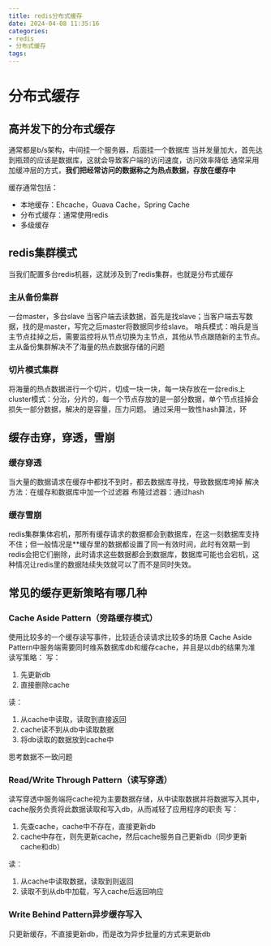 ```yaml
---
title: redis分布式缓存
date: 2024-04-08 11:35:16
categories:
- redis
- 分布式缓存
tags:
---
```


# 分布式缓存
## 高并发下的分布式缓存
通常都是b/s架构，中间挂一个服务器，后面挂一个数据库
当并发量加大，首先达到瓶颈的应该是数据库，这就会导致客户端的访问速度，访问效率降低
通常采用加缓冲层的方式，**我们把经常访问的数据称之为热点数据，存放在缓存中**

缓存通常包括：
- 本地缓存：Ehcache，Guava Cache，Spring Cache
- 分布式缓存：通常使用redis
- 多级缓存

## redis集群模式
当我们配置多台redis机器，这就涉及到了redis集群，也就是分布式缓存
### 主从备份集群
一台master，多台slave
当客户端去读数据，首先是找slave；当客户端去写数据，找的是master，写完之后master将数据同步给slave。
哨兵模式：哨兵是当主节点挂掉之后，需要监控将从节点切换为主节点，其他从节点跟随新的主节点。
主从备份集群解决不了海量的热点数据存储的问题
### 切片模式集群
将海量的热点数据进行一个切片，切成一块一块，每一块存放在一台redis上
cluster模式：分治，分片的，每一个节点存放的是一部分数据，单个节点挂掉会损失一部分数据，解决的是容量，压力问题。
通过采用一致性hash算法，环

## 缓存击穿，穿透，雪崩
### 缓存穿透
当大量的数据请求在缓存中都找不到时，都去数据库寻找，导致数据库垮掉
解决方法：在缓存和数据库中加一个过滤器
布隆过滤器：通过hash
### 缓存雪崩
redis集群集体宕机，那所有缓存请求的数据都会到数据库，在这一刻数据库支持不住；但一般情况是**缓存里的数据都设置了同一有效时间，此时有效期一到redis会把它们删除，此时请求这些数据都会到数据库，数据库可能也会宕机，这种情况让redis里的数据陆续失效就可以了而不是同时失效。

## 常见的缓存更新策略有哪几种
### Cache Aside Pattern（旁路缓存模式）
使用比较多的一个缓存读写事件，比较适合读请求比较多的场景
Cache Aside Pattern中服务端需要同时维系数据库db和缓存cache，并且是以db的结果为准
读写策略：
写：
1. 先更新db
2. 直接删除cache

读：
1. 从cache中读取，读取到直接返回
2. cache读不到从db中读取数据
3. 将db读取的数据放到cache中

思考数据不一致问题

### Read/Write Through Pattern（读写穿透）
读写穿透中服务端将cache视为主要数据存储，从中读取数据并将数据写入其中，cache服务负责将此数据读取和写入db，从而减轻了应用程序的职责
写：
1. 先查cache，cache中不存在，直接更新db
2. cache中存在，则先更新cache，然后cache服务自己更新db（同步更新cache和db）

读：
1. 从cache中读取数据，读取到则返回
2. 读取不到从db中加载，写入cache后返回响应

### Write Behind Pattern异步缓存写入
只更新缓存，不直接更新db，而是改为异步批量的方式来更新db

